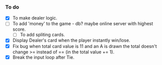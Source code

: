 ### To do

- [x] To make dealer logic.
- [ ] To add 'money' to the game - db? maybe online server with highest score.
  - [ ] To add spliting cards.
- [x] Display Dealer's card when the player instantly win/lose.
- [x] Fix bug when total card value is 11 and an A is drawn the total doesn't change >= instead of == (in the total value += 1).
- [x] Break the input loop after Tie.
